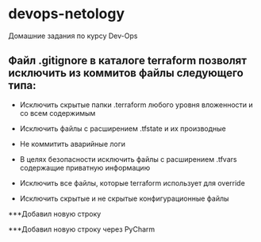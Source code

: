 # devops-netology
Домашние задания по курсу Dev-Ops

Файл .gitignore в каталоге terraform позволят исключить из коммитов файлы следующего типа:
------

- Исключить скрытые папки .terraform любого уровня вложенности и со всем содержимым


- Исключить файлы с расширением .tfstate и их производные 


- Не коммитить аварийные логи


- В целях безопасности исключить файлы с расширением .tfvars содержащие приватную информацию


- Исключить все файлы, которые terraform использует для override 


- Исключить скрытые и не скрытые конфигурационные файлы  


***Добавил новую строку 


***Добавил новую строку через PyCharm